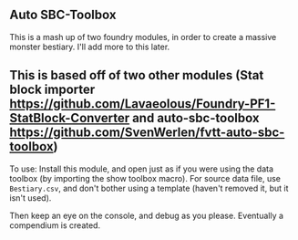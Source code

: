## Auto SBC-Toolbox
This is a mash up of two foundry modules, in order to create a massive monster bestiary.
I'll add more to this later.
## This is based off of two other modules (Stat block importer https://github.com/Lavaeolous/Foundry-PF1-StatBlock-Converter and auto-sbc-toolbox https://github.com/SvenWerlen/fvtt-auto-sbc-toolbox)

To use: Install this module, and open just as if you were using the data toolbox (by importing the show toolbox macro).
For source data file, use `Bestiary.csv`, and don't bother using a template (haven't removed it, but it isn't used).

Then keep an eye on the console, and debug as you please. Eventually a compendium is created.
